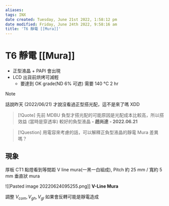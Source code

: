 ```yaml
---
aliases: 
tags: INX
date created: Tuesday, June 21st 2022, 1:58:12 pm
date modified: Friday, June 24th 2022, 9:58:16 am
title: 'T6 靜電 [[Mura]]'
---
```


# T6 靜電 [[Mura]]

- 正型液晶 + PAPI 會出現
- LCD 出貨前烘烤可減輕
	- 要達到 OK grade(ND 6% 可遮) 需要 140 °C 2 hr

> [!Note]
> 話說昨天 (2022/06/21) 才說沒看過正型搭光配，這不是來了嗎 XDD

> [!Quote]
> 先前 MDBU 負型才搭光配的可能原因是光配成本比較高，所以搭效益 (當時是穿透率) 較好的負型液晶
> **\- 趙尚達**
> **\- 2022.06.21**

> [!Question]
> 用電容來考慮的話，可以解釋正負型液晶的靜電 Mura 差異嗎？

## 現象

厚板 CT1 點燈看到等間距 V line mura(一黑一白組成), Pitch 約 25 mm / 寬約 5 mm 垂直狀 mura

![[Pasted image 20220624095255.png]]
**V-Line Mura**

調整 $V_{com}, V_{gh}, V_{gl}$ 如果會反轉可能是靜電造成
